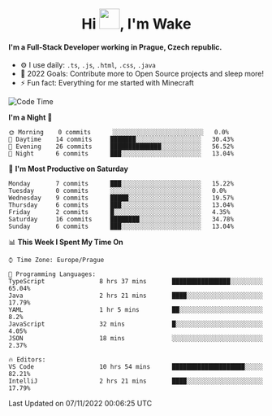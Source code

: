 <h1 align="center">Hi <img src="https://raw.githubusercontent.com/MrWakeCZ/MrWakeCZ/master/Hi.gif" width="40px" />, I'm Wake</h1>

#### I'm a Full-Stack Developer working in Prague, Czech republic.
- ⚙️ I use daily: `.ts`, `.js`, `.html`, `.css`, `.java`
- 🥅 2022 Goals: Contribute more to Open Source projects and sleep more!
- ⚡ Fun fact: Everything for me started with Minecraft

<!--START_SECTION:waka-->
![Code Time](http://img.shields.io/badge/Code%20Time-2%2C779%20hrs%2055%20mins-blue)

**I'm a Night 🦉** 

```text
🌞 Morning    0 commits      ░░░░░░░░░░░░░░░░░░░░░░░░░   0.0% 
🌆 Daytime    14 commits     ███████░░░░░░░░░░░░░░░░░░   30.43% 
🌃 Evening    26 commits     ██████████████░░░░░░░░░░░   56.52% 
🌙 Night      6 commits      ███░░░░░░░░░░░░░░░░░░░░░░   13.04%

```
📅 **I'm Most Productive on Saturday** 

```text
Monday       7 commits      ███░░░░░░░░░░░░░░░░░░░░░░   15.22% 
Tuesday      0 commits      ░░░░░░░░░░░░░░░░░░░░░░░░░   0.0% 
Wednesday    9 commits      █████░░░░░░░░░░░░░░░░░░░░   19.57% 
Thursday     6 commits      ███░░░░░░░░░░░░░░░░░░░░░░   13.04% 
Friday       2 commits      █░░░░░░░░░░░░░░░░░░░░░░░░   4.35% 
Saturday     16 commits     ████████░░░░░░░░░░░░░░░░░   34.78% 
Sunday       6 commits      ███░░░░░░░░░░░░░░░░░░░░░░   13.04%

```


📊 **This Week I Spent My Time On** 

```text
⌚︎ Time Zone: Europe/Prague

💬 Programming Languages: 
TypeScript               8 hrs 37 mins       ████████████████░░░░░░░░░   65.04% 
Java                     2 hrs 21 mins       ████░░░░░░░░░░░░░░░░░░░░░   17.79% 
YAML                     1 hr 5 mins         ██░░░░░░░░░░░░░░░░░░░░░░░   8.2% 
JavaScript               32 mins             █░░░░░░░░░░░░░░░░░░░░░░░░   4.05% 
JSON                     18 mins             ░░░░░░░░░░░░░░░░░░░░░░░░░   2.37%

🔥 Editors: 
VS Code                  10 hrs 54 mins      ████████████████████░░░░░   82.21% 
IntelliJ                 2 hrs 21 mins       ████░░░░░░░░░░░░░░░░░░░░░   17.79%

```


 Last Updated on 07/11/2022 00:06:25 UTC
<!--END_SECTION:waka-->
